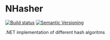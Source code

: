 NHasher
==========
[![Build status](https://ci.appveyor.com/api/projects/status/8odpx6egv89uy2po/branch/master?svg=true)](https://ci.appveyor.com/project/CDuke/nhasher/branch/master)
[![Semantic Versioning](https://img.shields.io/badge/semver-2.0.0-3D9FE0.svg)](http://semver.org/)

.NET implementation of different hash algoritms